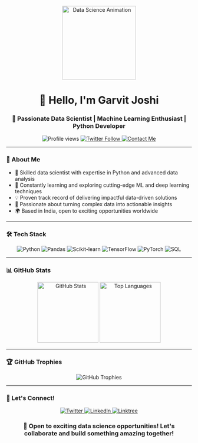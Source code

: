 <p align="center">
  <img src="https://media.giphy.com/media/26tn33aiTi1jkl6H6/giphy.gif" alt="Data Science Animation" width="200">
</p>

<h1 align="center">👋 Hello, I'm Garvit Joshi</h1>
<h3 align="center">🚀 Passionate Data Scientist | Machine Learning Enthusiast | Python Developer</h3>

<p align="center">
  <img src="https://komarev.com/ghpvc/?username=Garvitjoshi1&label=Profile%20views&color=0e75b6&style=flat" alt="Profile views">
  <a href="https://twitter.com/garvitjoshi01" target="_blank"> 
    <img src="https://img.shields.io/twitter/follow/garvitjoshi01?style=social" alt="Twitter Follow">
  </a>
  <a href="https://linktr.ee/Garvit46" target="_blank">
    <img src="https://img.shields.io/badge/Contact-Me-green" alt="Contact Me">
  </a>
</p>

---

### 🧠 About Me

- 🔬 Skilled data scientist with expertise in Python and advanced data analysis
- 🌱 Constantly learning and exploring cutting-edge ML and deep learning techniques
- 💡 Proven track record of delivering impactful data-driven solutions
- 🎯 Passionate about turning complex data into actionable insights
- 🌍 Based in India, open to exciting opportunities worldwide

---

### 🛠️ Tech Stack

<p align="center">
  <img src="https://img.shields.io/badge/Python-3776AB?style=for-the-badge&logo=python&logoColor=white" alt="Python">
  <img src="https://img.shields.io/badge/Pandas-150458?style=for-the-badge&logo=pandas&logoColor=white" alt="Pandas">
  <img src="https://img.shields.io/badge/Scikit--learn-F7931E?style=for-the-badge&logo=scikit-learn&logoColor=white" alt="Scikit-learn">
  <img src="https://img.shields.io/badge/TensorFlow-FF6F00?style=for-the-badge&logo=tensorflow&logoColor=white" alt="TensorFlow">
  <img src="https://img.shields.io/badge/PyTorch-EE4C2C?style=for-the-badge&logo=pytorch&logoColor=white" alt="PyTorch">
  <img src="https://img.shields.io/badge/SQL-4479A1?style=for-the-badge&logo=mysql&logoColor=white" alt="SQL">
</p>

---

### 📊 GitHub Stats

<p align="center">
  <img src="https://github-readme-stats.vercel.app/api?username=Garvitjoshi1&theme=algolia&show_icons=true" alt="GitHub Stats" height="165">
  <img src="https://github-readme-stats.vercel.app/api/top-langs/?username=Garvitjoshi1&theme=algolia&layout=compact" alt="Top Languages" height="165">
</p>

---

### 🏆 GitHub Trophies

<p align="center">
  <img src="https://github-profile-trophy.vercel.app/?username=Garvitjoshi1&theme=algolia&column=4&margin-w=15&margin-h=15" alt="GitHub Trophies">
</p>

---

### 🤝 Let's Connect!

<p align="center">
  <a href="https://twitter.com/garvitjoshi01" target="_blank">
    <img src="https://img.shields.io/badge/Twitter-1DA1F2?style=for-the-badge&logo=twitter&logoColor=white" alt="Twitter">
  </a>
  <a href="https://www.linkedin.com/in/your-linkedin" target="_blank">
    <img src="https://img.shields.io/badge/LinkedIn-0077B5?style=for-the-badge&logo=linkedin&logoColor=white" alt="LinkedIn">
  </a>
  <a href="https://linktr.ee/Garvit46" target="_blank">
    <img src="https://img.shields.io/badge/Linktree-39EB?style=for-the-badge&logo=linktree&logoColor=white" alt="Linktree">
  </a>
</p>

<h3 align="center">💼 Open to exciting data science opportunities! Let's collaborate and build something amazing together!</h3>

